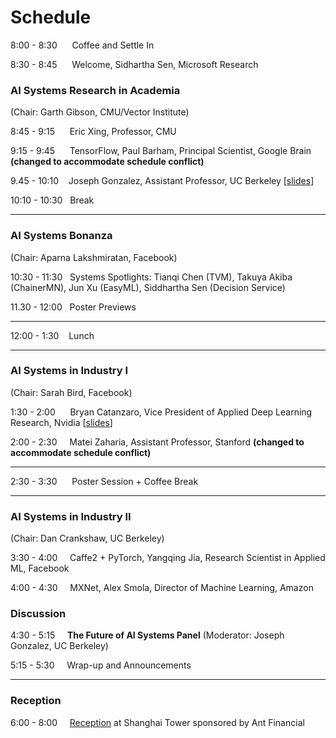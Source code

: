 # Schedule
 
8:00 - 8:30 &nbsp;&nbsp;&nbsp;&nbsp;     Coffee and Settle In

8:30 - 8:45 &nbsp;&nbsp;&nbsp;&nbsp;     Welcome, Sidhartha Sen, Microsoft Research
 
### AI Systems Research in Academia 
(Chair: Garth Gibson, CMU/Vector Institute)

8:45 - 9:15 &nbsp;&nbsp;&nbsp;&nbsp;     Eric Xing, Professor, CMU

9:15 - 9:45 &nbsp;&nbsp;&nbsp;&nbsp;     TensorFlow, Paul Barham, Principal Scientist, Google Brain **(changed to accommodate schedule conflict)**

9.45 - 10:10 &nbsp;&nbsp;          Joseph Gonzalez, Assistant Professor, UC Berkeley [[slides](assets/slides/gonzalez_rise_sosp_overview.pdf)]


10:10 - 10:30 &nbsp;      Break

***

### AI Systems Bonanza 
(Chair: Aparna Lakshmiratan, Facebook)

10:30 - 11:30 &nbsp;      Systems Spotlights: Tianqi Chen (TVM), Takuya Akiba (ChainerMN), Jun Xu (EasyML), Siddhartha Sen (Decision Service)

11.30 - 12:00 &nbsp;      Poster Previews

***

12:00 - 1:30 &nbsp;&nbsp;       Lunch

***

### AI Systems in Industry I 
(Chair: Sarah Bird, Facebook)

1:30 - 2:00 &nbsp;&nbsp;&nbsp;&nbsp;   Bryan Catanzaro, Vice President of Applied Deep Learning Research, Nvidia [[slides](assets/slides/catanzaro_ai_systems_workshop.pdf)]

2:00 - 2:30 &nbsp;&nbsp;&nbsp;   Matei Zaharia, Assistant Professor, Stanford **(changed to accommodate schedule conflict)**

***

2:30 - 3:30 &nbsp;&nbsp;&nbsp;&nbsp;   Poster Session + Coffee Break

***
 
### AI Systems in Industry II 
(Chair: Dan Crankshaw, UC Berkeley)

3:30 - 4:00 &nbsp;&nbsp;&nbsp;   Caffe2 + PyTorch, Yangqing Jia, Research Scientist in Applied ML, Facebook

4:00 - 4:30 &nbsp;&nbsp;&nbsp;   MXNet, Alex Smola, Director of Machine Learning, Amazon

### Discussion
 
4:30 - 5:15 &nbsp;&nbsp;&nbsp;   **The Future of AI Systems Panel** (Moderator: Joseph Gonzalez, UC Berkeley)

5:15 - 5:30 &nbsp;&nbsp;&nbsp;   Wrap-up and Announcements

***
### Reception

6:00 - 8:00 &nbsp;&nbsp;&nbsp;   [Reception](http://learningsys.org/sosp17/happyhour.html) at Shanghai Tower sponsored by Ant Financial

 
